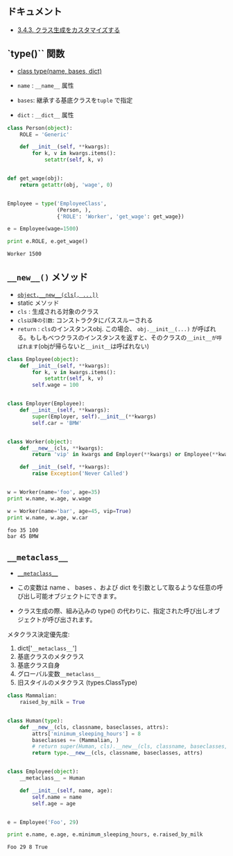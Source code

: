 ## ドキュメント

- [3.4.3. クラス生成をカスタマイズする](http://docs.python.jp/2/reference/datamodel.html#metaclasses)


## `type()`` 関数

- [class type(name, bases, dict)](http://docs.python.jp/2/library/functions.html#type)

- `name` : `__name__` 属性
- `bases`: 継承する基底クラスを`tuple` で指定
- `dict` : `__dict__` 属性

~~~py
class Person(object):
    ROLE = 'Generic'

    def __init__(self, **kwargs):
        for k, v in kwargs.items():
            setattr(self, k, v)


def get_wage(obj):
    return getattr(obj, 'wage', 0)


Employee = type('EmployeeClass',
                (Person, ),
                {'ROLE': 'Worker', 'get_wage': get_wage})

e = Employee(wage=1500)

print e.ROLE, e.get_wage()
~~~
~~~bash
Worker 1500
~~~


## `__new__()` メソッド

- [`object.__new__(cls[, ...])`](http://docs.python.jp/2/reference/datamodel.html?highlight=__new__#object.__new__)
- static メソッド
- `cls` : 生成される対象のクラス
- `cls以降の引数`: コンストラクタにパススルーされる
- `return` : `cls`のインスタンスobj. この場合、 `obj.__init__(...)` が呼ばれる。もしもべつクラスのインスタンスを返すと、そのクラスの`__init__が呼ばれます`(objが帰らないと`__init__`は呼ばれない)

~~~py
class Employee(object):
    def __init__(self, **kwargs):
        for k, v in kwargs.items():
            setattr(self, k, v)
        self.wage = 100


class Employer(Employee):
    def __init__(self, **kwargs):
        super(Employer, self).__init__(**kwargs)
        self.car = 'BMW'


class Worker(object):
    def __new__(cls, **kwargs):
        return 'vip' in kwargs and Employer(**kwargs) or Employee(**kwargs)

    def __init__(self, **kwargs):
        raise Exception('Never Called')


w = Worker(name='foo', age=35)
print w.name, w.age, w.wage

w = Worker(name='bar', age=45, vip=True)
print w.name, w.age, w.car
~~~

~~~bash
foo 35 100
bar 45 BMW
~~~

## `__metaclass__`

- [`__metaclass__`](http://docs.python.jp/2/reference/datamodel.html#__metaclass__)

- この変数は name 、 bases 、および dict を引数として取るような任意の呼び出し可能オブジェクトにできます。
- クラス生成の際、組み込みの type() の代わりに、指定された呼び出しオブジェクトが呼び出されます。

メタクラス決定優先度:

1. dict['`__metaclass__`']
2. 基底クラスのメタクラス
3. 基底クラス自身
4. グローバル変数`__metaclass__`
5. 旧スタイルのメタクラス (types.ClassType)


~~~py
class Mammalian:
    raised_by_milk = True


class Human(type):
    def __new__(cls, classname, baseclasses, attrs):
        attrs['minimum_sleeping_hours'] = 8
        baseclasses += (Mammalian, )
        # return super(Human, cls).__new__(cls, classname, baseclasses, attrs)
        return type.__new__(cls, classname, baseclasses, attrs)


class Employee(object):
    __metaclass__ = Human

    def __init__(self, name, age):
        self.name = name
        self.age = age


e = Employee('Foo', 29)

print e.name, e.age, e.minimum_sleeping_hours, e.raised_by_milk
~~~

~~~bash
Foo 29 8 True
~~~
